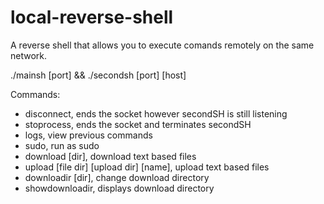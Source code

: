 # local-reverse-shell
A reverse shell that allows you to execute comands remotely on the same network.

./mainsh [port] && ./secondsh [port] [host]

Commands:
- disconnect, ends the socket however secondSH is still listening
- stoprocess, ends the socket and terminates secondSH
- logs, view previous commands
- sudo, run as sudo
- download [dir], download text based files
- upload [file dir] [upload dir] [name], upload text based files
- downloadir [dir], change download directory
- showdownloadir, displays download directory
